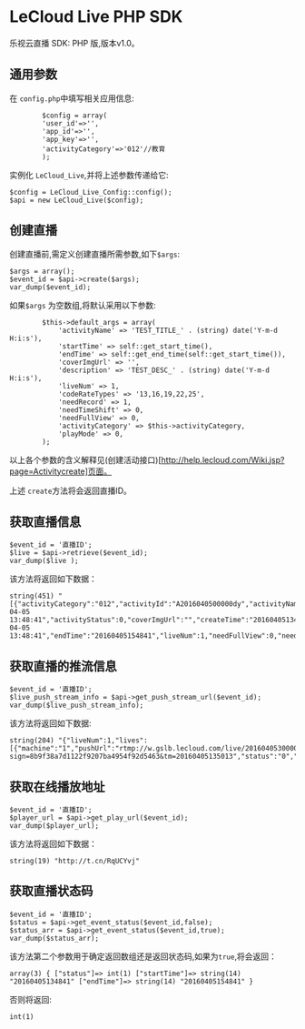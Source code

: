 # LeCloud Live PHP SDK

乐视云直播 SDK: PHP 版,版本v1.0。

## 通用参数

在 `config.php`中填写相关应用信息:
```
        $config = array(
        'user_id'=>'',
        'app_id'=>'',
        'app_key'=>'',
        'activityCategory'=>'012'//教育
        );

```

实例化 `LeCloud_Live`,并将上述参数传递给它:
```
$config = LeCloud_Live_Config::config();
$api = new LeCloud_Live($config);

```

## 创建直播
创建直播前,需定义创建直播所需参数,如下`$args`:

```
$args = array();
$event_id = $api->create($args);
var_dump($event_id);

```
如果`$args` 为空数组,将默认采用以下参数:
```
        $this->default_args = array(
            'activityName' => 'TEST_TITLE_' . (string) date('Y-m-d H:i:s'),
            'startTime' => self::get_start_time(),
            'endTime' => self::get_end_time(self::get_start_time()),
            'coverImgUrl' => '',
            'description' => 'TEST_DESC_' . (string) date('Y-m-d H:i:s'),
            'liveNum' => 1,
            'codeRateTypes' => '13,16,19,22,25',
            'needRecord' => 1,
            'needTimeShift' => 0,
            'needFullView' => 0,
            'activityCategory' => $this->activityCategory,
            'playMode' => 0,
        );
```
以上各个参数的含义解释见(创建活动接口)[http://help.lecloud.com/Wiki.jsp?page=Activitycreate]页面。

上述 `create`方法将会返回直播ID。

## 获取直播信息

```
$event_id = '直播ID';
$live = $api->retrieve($event_id);
var_dump($live );

```

该方法将返回如下数据：
```
string(451) "[{"activityCategory":"012","activityId":"A2016040500000dy","activityName":"TEST_TITLE_2016-04-05 13:48:41","activityStatus":0,"coverImgUrl":"","createTime":"20160405134841","description":"TEST_DESC_2016-04-05 13:48:41","endTime":"20160405154841","liveNum":1,"needFullView":0,"needIpWhiteList":0,"needRecord":1,"needTimeShift":0,"neededPushAuth":1,"playMode":0,"pushIpWhiteList":"","pushUrlValidTime":1800,"startTime":"20160405134841","userCount":"0"}]"
```

## 获取直播的推流信息
```
$event_id = '直播ID';
$live_push_stream_info = $api->get_push_stream_url($event_id);
var_dump($live_push_stream_info);

```
该方法将返回如下数据:

```
string(204) "{"liveNum":1,"lives":[{"machine":"1","pushUrl":"rtmp://w.gslb.lecloud.com/live/201604053000000gd99?sign=8b9f38a7d1122f9207ba4954f92d5463&tm=20160405135013","status":"0","streamId":"201604053000000gd99"}]}"

```

## 获取在线播放地址

```
$event_id = '直播ID';
$player_url = $api->get_play_url($event_id);
var_dump($player_url);

```
该方法将返回如下数据：

```
string(19) "http://t.cn/RqUCYvj"
```

## 获取直播状态码

```
$event_id = '直播ID';
$status = $api->get_event_status($event_id,false);
$status_arr = $api->get_event_status($event_id,true);
var_dump($status_arr);

```
该方法第二个参数用于确定返回数组还是返回状态码,如果为`true`,将会返回：
```
array(3) { ["status"]=> int(1) ["startTime"]=> string(14) "20160405134841" ["endTime"]=> string(14) "20160405154841" }
```
否则将返回:
```
int(1)
```

